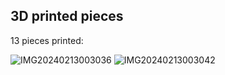 ## 3D printed pieces

13 pieces printed:

![IMG20240213003036](https://github.com/Jessica-MK/RobotArm/assets/139931839/5cadd368-455a-41d0-a50a-86245412afaf)
![IMG20240213003042](https://github.com/Jessica-MK/RobotArm/assets/139931839/025452f4-80ed-4131-8ec1-6ac06f6132f6)
